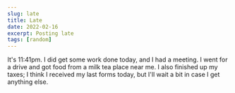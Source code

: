 ```yaml
---
slug: late
title: Late
date: 2022-02-16
excerpt: Posting late
tags: [random]
---
```


It's 11:41pm. I did get some work done today, and I had a meeting. I went for a drive and got food from a milk tea place near me. I also finished up my taxes; I think I received my last forms today, but I'll wait a bit in case I get anything else.
